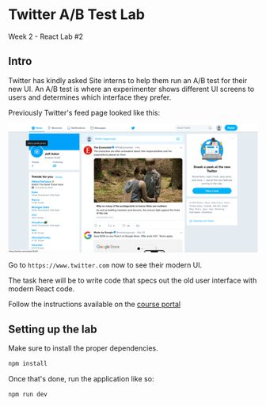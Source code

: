 # Twitter A/B Test Lab

Week 2 - React Lab #2

## Intro

Twitter has kindly asked Site interns to help them run an A/B test for their new UI. An A/B test is where an experimenter shows different UI screens to users and determines which interface they prefer.

Previously Twitter's feed page looked like this:

![old_twitter](./src/assets/old-twitter.png)

Go to `https://www.twitter.com` now to see their modern UI.

The task here will be to write code that specs out the old user interface with modern React code.

Follow the instructions available on the [course portal](courses.codepath.org/courses/summer_internship_for_tech_excellence/unit/2#!lab2)

## Setting up the lab

Make sure to install the proper dependencies.

```bash
npm install
```

Once that's done, run the application like so:

```bash
npm run dev
```
